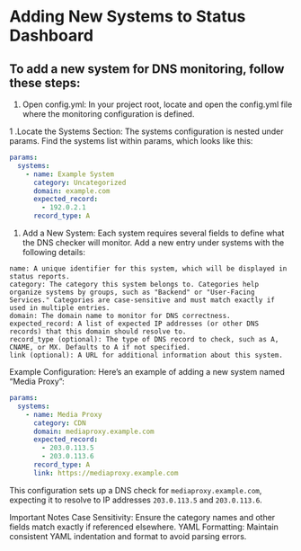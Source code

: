 # Adding New Systems to Status Dashboard
## To add a new system for DNS monitoring, follow these steps:

1. Open config.yml: In your project root, locate and open the config.yml file where the monitoring configuration is defined.

1 .Locate the Systems Section: The systems configuration is nested under params. Find the systems list within params, which looks like this:

```yaml
params:
  systems:
    - name: Example System
      category: Uncategorized
      domain: example.com
      expected_record:
        - 192.0.2.1
      record_type: A
```

1. Add a New System: Each system requires several fields to define what the DNS checker will monitor. Add a new entry under systems with the following details:

```
name: A unique identifier for this system, which will be displayed in status reports.
category: The category this system belongs to. Categories help organize systems by groups, such as "Backend" or "User-Facing Services." Categories are case-sensitive and must match exactly if used in multiple entries.
domain: The domain name to monitor for DNS correctness.
expected_record: A list of expected IP addresses (or other DNS records) that this domain should resolve to.
record_type (optional): The type of DNS record to check, such as A, CNAME, or MX. Defaults to A if not specified.
link (optional): A URL for additional information about this system.
```

Example Configuration: Here’s an example of adding a new system named “Media Proxy”:

```yaml
params:
  systems:
    - name: Media Proxy
      category: CDN
      domain: mediaproxy.example.com
      expected_record:
        - 203.0.113.5
        - 203.0.113.6
      record_type: A
      link: https://mediaproxy.example.com
```
This configuration sets up a DNS check for `mediaproxy.example.com`, expecting it to resolve to IP addresses `203.0.113.5` and `203.0.113.6`.

Important Notes
Case Sensitivity: Ensure the category names and other fields match exactly if referenced elsewhere.
YAML Formatting: Maintain consistent YAML indentation and format to avoid parsing errors.
